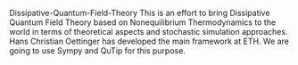 Dissipative-Quantum-Field-Theory This is an effort to bring Dissipative Quantum Field Theory based on Nonequilibrium Thermodynamics to the world in terms of theoretical aspects and stochastic simulation approaches. Hans Christian Oettinger has developed the main framework at ETH. We are going to use Sympy and QuTip for this purpose.
